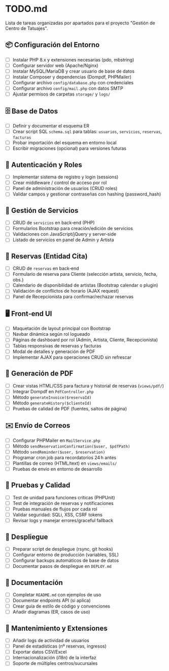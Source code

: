 # TODO.md

Lista de tareas organizadas por apartados para el proyecto "Gestión de Centro de Tatuajes".

## 📦 Configuración del Entorno

- [ ] Instalar PHP 8.x y extensiones necesarias (pdo, mbstring)
- [ ] Configurar servidor web (Apache/Nginx)
- [ ] Instalar MySQL/MariaDB y crear usuario de base de datos
- [ ] Instalar Composer y dependencias (Dompdf, PHPMailer)
- [ ] Configurar archivo `config/database.php` con credenciales
- [ ] Configurar archivo `config/mail.php` con datos SMTP
- [ ] Ajustar permisos de carpetas `storage/` y `logs/`

## 🗄️ Base de Datos

- [ ] Definir y documentar el esquema ER
- [ ] Crear script SQL `schema.sql` para tablas: `usuarios`, `servicios`, `reservas`, `facturas`
- [ ] Probar importación del esquema en entorno local
- [ ] Escribir migraciones (opcional) para versiones futuras

## 🔐 Autenticación y Roles

- [ ] Implementar sistema de registro y login (sessions)
- [ ] Crear middleware / control de acceso por rol
- [ ] Panel de administración de usuarios (CRUD roles)
- [ ] Validar campos y gestionar contraseñas con hashing (password_hash)

## 💼 Gestión de Servicios

- [ ] CRUD de `servicios` en back‑end (PHP)
- [ ] Formularios Bootstrap para creación/edición de servicios
- [ ] Validaciones con JavaScript/jQuery y server‑side
- [ ] Listado de servicios en panel de Admin y Artista

## 📅 Reservas (Entidad Cita)

- [ ] CRUD de `reservas` en back‑end
- [ ] Formulario de reserva para Cliente (selección artista, servicio, fecha, obs.)
- [ ] Calendario de disponibilidad de artistas (Bootstrap calendar o plugin)
- [ ] Validación de conflictos de horario (AJAX request)
- [ ] Panel de Recepcionista para confirmar/rechazar reservas

## 🖥️ Front‑end UI

- [ ] Maquetación de layout principal con Bootstrap
- [ ] Navbar dinámica según rol logueado
- [ ] Páginas de dashboard por rol (Admin, Artista, Cliente, Recepcionista)
- [ ] Tablas responsivas de reservas y facturas
- [ ] Modal de detalles y generación de PDF
- [ ] Implementar AJAX para operaciones CRUD sin refrescar

## 📜 Generación de PDF

- [ ] Crear vistas HTML/CSS para factura y historial de reservas (`views/pdf/`)
- [ ] Integrar Dompdf en `PdfController.php`
- [ ] Método `generateInvoice($reservaId)`
- [ ] Método `generateHistory($clienteId)`
- [ ] Pruebas de calidad de PDF (fuentes, saltos de página)

## ✉️ Envío de Correos

- [ ] Configurar PHPMailer en `MailService.php`
- [ ] Método `sendReservationConfirmation($user, $pdfPath)`
- [ ] Método `sendReminder($user, $reservation)`
- [ ] Programar cron job para recordatorios 24 h antes
- [ ] Plantillas de correo (HTML/text) en `views/emails/`
- [ ] Pruebas de envío en entorno de desarrollo

## 🧪 Pruebas y Calidad

- [ ] Test de unidad para funciones críticas (PHPUnit)
- [ ] Test de integración de reservas y notificaciones
- [ ] Pruebas manuales de flujos por cada rol
- [ ] Validar seguridad: SQLi, XSS, CSRF tokens
- [ ] Revisar logs y manejar errores/graceful fallback

## 🚀 Despliegue

- [ ] Preparar script de despliegue (rsync, git hooks)
- [ ] Configurar entorno de producción (variables, SSL)
- [ ] Configurar backups automáticos de base de datos
- [ ] Documentar pasos de despliegue en `DEPLOY.md`

## 📖 Documentación

- [ ] Completar `README.md` con ejemplos de uso
- [ ] Documentar endpoints API (si aplica)
- [ ] Crear guía de estilo de código y convenciones
- [ ] Añadir diagramas (ER, casos de uso)

## 🔧 Mantenimiento y Extensiones

- [ ] Añadir logs de actividad de usuarios
- [ ] Panel de estadísticas (nº reservas, ingresos)
- [ ] Exportar datos CSV/Excel
- [ ] Internacionalización (i18n) de la interfaz
- [ ] Soporte de múltiples centros/sucursales
